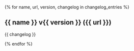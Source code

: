 {% for name, url, version, changelog in changelog_entries %}
## {{ name }} v{{ version }} ({{ url }})

{{ changelog }}

{% endfor %}
